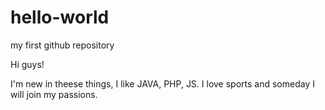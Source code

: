 # hello-world
my first github repository

Hi guys!

I'm new in theese things, I like JAVA, PHP, JS.
I love sports and someday I will join my passions.
